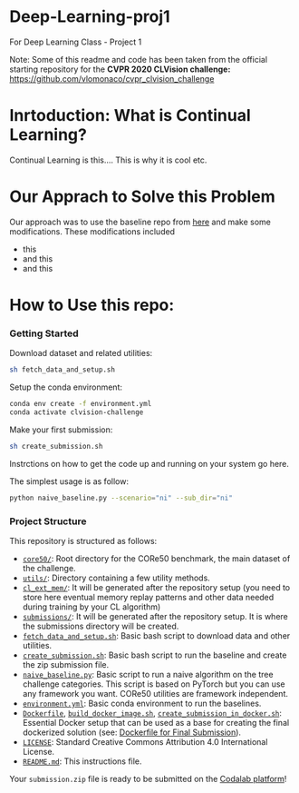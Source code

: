# Deep-Learning-proj1
For Deep Learning Class - Project 1

Note: Some of this readme and code has been taken from the official starting repository for the **CVPR 2020 CLVision 
challenge:** https://github.com/vlomonaco/cvpr_clvision_challenge

# Inrtoduction: What is Continual Learning?
Continual Learning is this....
This is why it is cool etc.

# Our Apprach to Solve this Problem
Our approach was to use the baseline repo from [here](www.google.com) and make some modifications. These modifications included
- this
- and this
- and this

# How to Use this repo:
### Getting Started

Download dataset and related utilities:
```bash
sh fetch_data_and_setup.sh
```
Setup the conda environment:
```bash
conda env create -f environment.yml
conda activate clvision-challenge
```
Make your first submission:
```bash
sh create_submission.sh
```
Instrctions on how to get the code up and running on your system go here.

The simplest usage is as follow:
```bash
python naive_baseline.py --scenario="ni" --sub_dir="ni"
```

### Project Structure
This repository is structured as follows:

- [`core50/`](core50): Root directory for the CORe50  benchmark, the main dataset of the challenge.
- [`utils/`](core): Directory containing a few utility methods.
- [`cl_ext_mem/`](cl_ext_mem): It will be generated after the repository setup (you need to store here eventual 
memory replay patterns and other data needed during training by your CL algorithm)
- [`submissions/`](submissions): It will be generated after the repository setup. It is where the submissions directory
will be created.
- [`fetch_data_and_setup.sh`](fetch_data_and_setup.sh): Basic bash script to download data and other utilities.
- [`create_submission.sh`](create_submission.sh): Basic bash script to run the baseline and create the zip submission
file.
- [`naive_baseline.py`](naive_baseline.py): Basic script to run a naive algorithm on the tree challenge categories. 
This script is based on PyTorch but you can use any framework you want. CORe50 utilities are framework independent.
- [`environment.yml`](environment.yml): Basic conda environment to run the baselines.
- [`Dockerfile`](Dockerfile), [`build_docker_image.sh`](build_docker_image.sh), [`create_submission_in_docker.sh`](create_submission_in_docker.sh): Essential Docker setup that can be used as a base for creating the final dockerized solution (see: [Dockerfile for Final Submission](#dockerfile-for-final-submission)).
- [`LICENSE`](LICENSE): Standard Creative Commons Attribution 4.0 International License.
- [`README.md`](README.md): This instructions file.

Your `submission.zip` file is ready to be submitted on the [Codalab platform](https://competitions.codalab.org/competitions/23317)!
